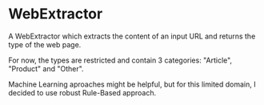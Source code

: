 # WebExtractor
A WebExtractor which extracts the content of an input URL and returns the type of the web page.

For now, the types are restricted and contain 3 categories: "Article", "Product" and "Other".

Machine Learning aproaches might be helpful, but for this limited domain, I decided to use robust Rule-Based approach.

